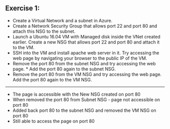 ## Exercise 1:
* Create a Virtual Network and a subnet in Azure.
* Create a Network Security Group that allows port 22 and port 80 and attach this NSG to the subnet.
* Launch a Ubuntu 16.04 VM with Managed disk inside the VNet created earlier. Create a new NSG that allows port 22 and port 80 and attach it to the VM.
* SSH into the VM and install apache web server in it. Try accessing the web page by navigating your browser to the public IP of the VM.
* Remove the port 80 from the subnet NSG and try accessing the web page. * Add the port 80 again to the subnet NSG.
* Remove the port 80 from the VM NSG and try accessing the web page. Add the port 80 again to the VM NSG.
---

* The page is accessible with the New NSG created on port 80
* When removed the port 80 from Subnet NSG - page not accessible on port 80
* Added back port 80 to the subnet NSG and removed the VM NSG on port 80
* Still able to access the page on port 80
